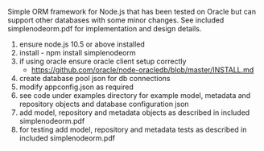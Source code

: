 Simple ORM framework for Node.js that has been tested on Oracle 
but can support other databases with some minor changes. See included
simplenodeorm.pdf for implementation and design details.

1. ensure node.js 10.5 or above installed
2. install - npm install simplenodeorm
3. if using oracle ensure oracle client setup correctly 
   - https://github.com/oracle/node-oracledb/blob/master/INSTALL.md
4. create database pool json for db connections
5. modify appconfig.json as required
6. see code under examples directory for example model, 
   metadata and repository objects and database configuration json 
7. add model, repository and metadata objects as described in included 
   simplenodeorm.pdf
8. for testing add model, repository and metadata tests as described in 
   included simplenodeorm.pdf



